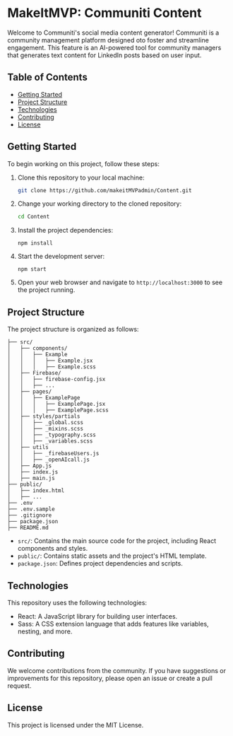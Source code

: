 
# MakeItMVP: Communiti Content

Welcome to Communiti's social media content generator! Communiti is a community management platform designed oto foster and streamline engagement. This feature is an AI-powered tool for community managers that generates text content for LinkedIn posts based on user input.

## Table of Contents

- [Getting Started](#getting-started)
- [Project Structure](#project-structure)
- [Technologies](#technologies)
- [Contributing](#contributing)
- [License](#license)

## Getting Started

To begin working on this project, follow these steps:

1. Clone this repository to your local machine:

   ```bash
   git clone https://github.com/makeitMVPadmin/Content.git
   ```

2. Change your working directory to the cloned repository:

   ```bash
   cd Content
   ```

3. Install the project dependencies:

   ```
   npm install
   ```
   
4. Start the development server:

   ```
   npm start
   ```

6. Open your web browser and navigate to `http://localhost:3000` to see the project running.


## Project Structure

The project structure is organized as follows:

```
├── src/
│   ├── components/
│   │   ├── Example
│   │   │   ├── Example.jsx
│   │   │   ├── Example.scss
│   ├── Firebase/
│   │   ├── firebase-config.jsx
│   │   ├── ...
│   ├── pages/
│   │   ├── ExamplePage
│   │   │   ├── ExamplePage.jsx
│   │   │   ├── ExamplePage.scss
│   ├── styles/partials
│   │   ├── _global.scss
│   │   ├── _mixins.scss
│   │   ├── _typography.scss
│   │   ├── _variables.scss
│   ├── utils
│   │   ├── _firebaseUsers.js
│   │   ├── _openAIcall.js
│   ├── App.js
│   ├── index.js
│   ├── main.js
├── public/
│   ├── index.html
│   ├── ...
├── .env
├── .env.sample
├── .gitignore
├── package.json
├── README.md
```

- `src/`: Contains the main source code for the project, including React components and styles.
- `public/`: Contains static assets and the project's HTML template.
- `package.json`: Defines project dependencies and scripts.


## Technologies

This repository uses the following technologies:

- React: A JavaScript library for building user interfaces.
- Sass: A CSS extension language that adds features like variables, nesting, and more.


## Contributing

We welcome contributions from the community. If you have suggestions or improvements for this repository, please open an issue or create a pull request. 

<!--- 
TODO: Add CONTRIBUTING file

For more information on how to contribute, stay tuned for our [CONTRIBUTING.md](CONTRIBUTING.md) file. 
--->

## License

This project is licensed under the MIT License.

<!--- 
TODO: Add LICENSE file
--->
